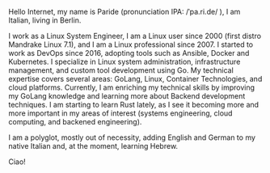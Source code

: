 Hello Internet, my name is Paride (pronunciation IPA: /ˈpa.ri.de/ ), I am Italian, living in Berlin.

I work as a Linux System Engineer, I am a Linux user since 2000 (first distro Mandrake Linux 7.1), and I am a Linux professional since 2007. I started to work as DevOps since 2016, adopting tools such as Ansible, Docker and Kubernetes. I specialize in Linux system administration, infrastructure management, and custom tool development using Go. My technical expertise covers several areas: GoLang, Linux, Container Technologies, and cloud platforms. Currently, I am enriching my technical skills by improving my GoLang knowledge and learning more about Backend development techniques. I am starting to learn Rust lately, as I see it becoming more and more important in my areas of interest (systems engineering, cloud computing, and backened engineering).

I am a polyglot, mostly out of necessity, adding English and German to my native Italian and, at the moment, learning Hebrew.

Ciao!